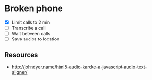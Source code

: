 # Broken phone

- [x] Limit calls to 2 min
- [ ] Transcribe a call
- [ ] Wait between calls
- [ ] Save audios to location

## Resources

- http://johndyer.name/html5-audio-karoke-a-javascript-audio-text-aligner/
